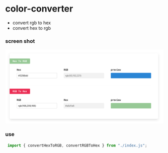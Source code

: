 # color-converter

- convert rgb to hex
- convert hex to rgb

### screen shot

![screenshot](./demos.png) 

### use

```javascript
 import { convertHexToRGB, convertRGBToHex } from "./index.js";
```
